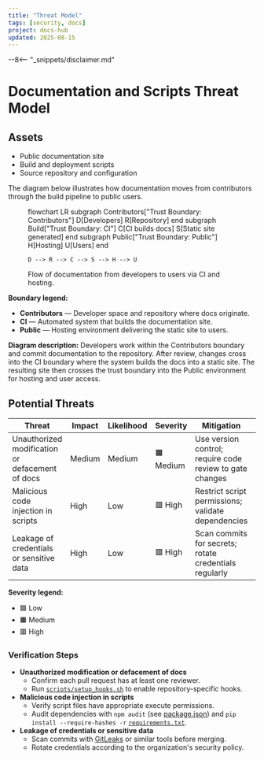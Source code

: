 ```yaml
---
title: "Threat Model"
tags: [security, docs]
project: docs-hub
updated: 2025-08-15
---
```

--8<-- "_snippets/disclaimer.md"

# Documentation and Scripts Threat Model

## Assets

- Public documentation site
- Build and deployment scripts
- Source repository and configuration

The diagram below illustrates how documentation moves from contributors through the build pipeline to public users.

<figure aria-label="Documentation flows from developers and their repository through CI to a static site that is hosted for public users.">
<div class="mermaid">
flowchart LR
    subgraph Contributors["Trust Boundary: Contributors"]
        D[Developers]
        R[Repository]
    end
    subgraph Build["Trust Boundary: CI"]
        C[CI builds docs]
        S[Static site generated]
    end
    subgraph Public["Trust Boundary: Public"]
        H[Hosting]
        U[Users]
    end

    D --> R --> C --> S --> H --> U
</div>
<figcaption>Flow of documentation from developers to users via CI and hosting.</figcaption>
</figure>

**Boundary legend:**

- **Contributors** — Developer space and repository where docs originate.
- **CI** — Automated system that builds the documentation site.
- **Public** — Hosting environment delivering the static site to users.

**Diagram description:** Developers work within the Contributors boundary and commit documentation to the repository. After review, changes cross into the CI boundary where the system builds the docs into a static site. The resulting site then crosses the trust boundary into the Public environment for hosting and user access.

## Potential Threats

| Threat                                          | Impact | Likelihood | Severity | Mitigation                                             | Status    |
|-------------------------------------------------|--------|------------|----------|---------------------------------------------------------|-----------|
| Unauthorized modification or defacement of docs | Medium | Medium     | 🟧 Medium | Use version control; require code review to gate changes| Monitored |
| Malicious code injection in scripts             | High   | Low        | 🟥 High   | Restrict script permissions; validate dependencies      | Mitigated |
| Leakage of credentials or sensitive data        | High   | Low        | 🟥 High   | Scan commits for secrets; rotate credentials regularly  | Mitigated |
**Severity legend:**

- 🟩 Low
- 🟧 Medium
- 🟥 High

### Verification Steps

- **Unauthorized modification or defacement of docs**
  - Confirm each pull request has at least one reviewer.
  - Run [`scripts/setup_hooks.sh`](../../scripts/setup_hooks.sh) to enable repository-specific hooks.
- **Malicious code injection in scripts**
  - Verify script files have appropriate execute permissions.
  - Audit dependencies with `npm audit` (see [package.json](../../package.json)) and `pip install --require-hashes -r` [`requirements.txt`](../../requirements.txt).
- **Leakage of credentials or sensitive data**
  - Scan commits with [GitLeaks](https://github.com/gitleaks/gitleaks) or similar tools before merging.
  - Rotate credentials according to the organization's security policy.

